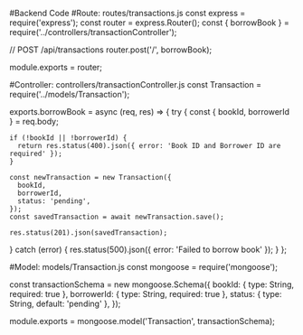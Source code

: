 #Backend Code
#Route: routes/transactions.js
const express = require('express');
const router = express.Router();
const { borrowBook } = require('../controllers/transactionController');

// POST /api/transactions
router.post('/', borrowBook);

module.exports = router;

#Controller: controllers/transactionController.js
const Transaction = require('../models/Transaction');

exports.borrowBook = async (req, res) => {
  try {
    const { bookId, borrowerId } = req.body;

    if (!bookId || !borrowerId) {
      return res.status(400).json({ error: 'Book ID and Borrower ID are required' });
    }

    const newTransaction = new Transaction({
      bookId,
      borrowerId,
      status: 'pending',
    });
    const savedTransaction = await newTransaction.save();

    res.status(201).json(savedTransaction);
  } catch (error) {
    res.status(500).json({ error: 'Failed to borrow book' });
  }
};

#Model: models/Transaction.js
const mongoose = require('mongoose');

const transactionSchema = new mongoose.Schema({
  bookId: { type: String, required: true },
  borrowerId: { type: String, required: true },
  status: { type: String, default: 'pending' },
});

module.exports = mongoose.model('Transaction', transactionSchema);